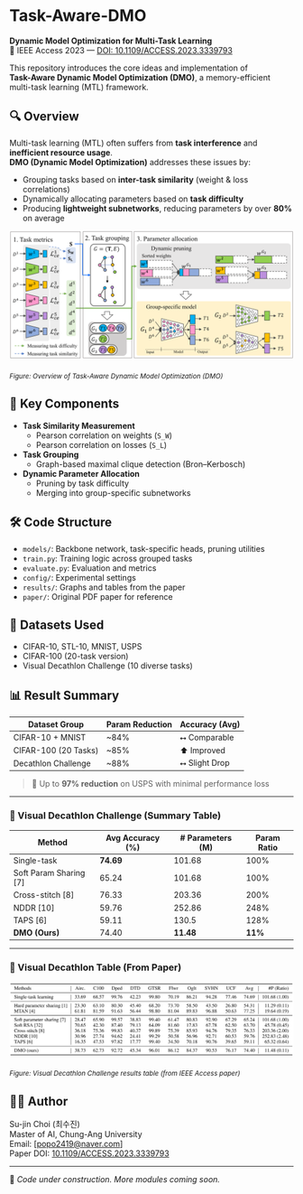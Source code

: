 # Task-Aware-DMO

**Dynamic Model Optimization for Multi-Task Learning**  
📄 IEEE Access 2023 — [DOI: 10.1109/ACCESS.2023.3339793](https://doi.org/10.1109/ACCESS.2023.3339793)

This repository introduces the core ideas and implementation of  
**Task-Aware Dynamic Model Optimization (DMO)**, a memory-efficient multi-task learning (MTL) framework.


## 🔍 Overview

Multi-task learning (MTL) often suffers from **task interference** and **inefficient resource usage**.  
**DMO (Dynamic Model Optimization)** addresses these issues by:

- Grouping tasks based on **inter-task similarity** (weight & loss correlations)
- Dynamically allocating parameters based on **task difficulty**
- Producing **lightweight subnetworks**, reducing parameters by over **80%** on average

<p align="center">
  <img src="https://raw.githubusercontent.com/sujin-1013/Task-Aware-DMO/main/dmo_overview.png" width="700"/>
</p>
<sub><i>Figure: Overview of Task-Aware Dynamic Model Optimization (DMO)</i></sub>

## 🎯 Key Components

- **Task Similarity Measurement**
  - Pearson correlation on weights (`S_W`)
  - Pearson correlation on losses (`S_L`)
- **Task Grouping**
  - Graph-based maximal clique detection (Bron–Kerbosch)
- **Dynamic Parameter Allocation**
  - Pruning by task difficulty
  - Merging into group-specific subnetworks


## 🛠️ Code Structure

- `models/`: Backbone network, task-specific heads, pruning utilities
- `train.py`: Training logic across grouped tasks
- `evaluate.py`: Evaluation and metrics
- `config/`: Experimental settings
- `results/`: Graphs and tables from the paper
- `paper/`: Original PDF paper for reference

## 🧪 Datasets Used

- CIFAR-10, STL-10, MNIST, USPS
- CIFAR-100 (20-task version)
- Visual Decathlon Challenge (10 diverse tasks)


## 📊 Result Summary

| Dataset Group         | Param Reduction | Accuracy (Avg)   |
|----------------------|-----------------|------------------|
| CIFAR-10 + MNIST     | ~84%            | ⭤ Comparable     |
| CIFAR-100 (20 Tasks) | ~85%            | ⬆️ Improved       |
| Decathlon Challenge  | ~88%            | ⭤ Slight Drop     |

> 🔹 Up to **97% reduction** on USPS with minimal performance loss

---

### 🧪 Visual Decathlon Challenge (Summary Table)

| Method                   | Avg Accuracy (%) | # Parameters (M) | Param Ratio |
|--------------------------|------------------|------------------|-------------|
| Single-task              | **74.69**        | 101.68           | 100%        |
| Soft Param Sharing [7]   | 65.24            | 101.68           | 100%        |
| Cross-stitch [8]         | 76.33            | 203.36           | 200%        |
| NDDR [10]                | 59.76            | 252.86           | 248%        |
| TAPS [6]                 | 59.11            | 130.5            | 128%        |
| **DMO (Ours)**           | 74.40            | **11.48**        | **11%**     |

---

### 📑 Visual Decathlon Table (From Paper)

<p align="center">
  <img src="https://raw.githubusercontent.com/sujin-1013/Task-Aware-DMO/main/visual_decathlon_table.png" width="700"/>
</p>
<sub><i>Figure: Visual Decathlon Challenge results table (from IEEE Access paper)</i></sub>

## 🧑‍💻 Author

Su-jin Choi (최수진)  
Master of AI, Chung-Ang University  
Email: [popo2419@naver.com]  
Paper DOI: [10.1109/ACCESS.2023.3339793](https://doi.org/10.1109/ACCESS.2023.3339793)

---

🔧 _Code under construction. More modules coming soon._
